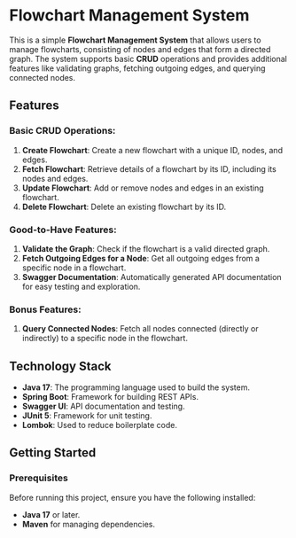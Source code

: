# Flowchart Management System

This is a simple **Flowchart Management System** that allows users to manage flowcharts, consisting of nodes and edges that form a directed graph. The system supports basic **CRUD** operations and provides additional features like validating graphs, fetching outgoing edges, and querying connected nodes.

## Features

### Basic CRUD Operations:
1. **Create Flowchart**: Create a new flowchart with a unique ID, nodes, and edges.
2. **Fetch Flowchart**: Retrieve details of a flowchart by its ID, including its nodes and edges.
3. **Update Flowchart**: Add or remove nodes and edges in an existing flowchart.
4. **Delete Flowchart**: Delete an existing flowchart by its ID.

### Good-to-Have Features:
1. **Validate the Graph**: Check if the flowchart is a valid directed graph.
2. **Fetch Outgoing Edges for a Node**: Get all outgoing edges from a specific node in a flowchart.
3. **Swagger Documentation**: Automatically generated API documentation for easy testing and exploration.

### Bonus Features:
1. **Query Connected Nodes**: Fetch all nodes connected (directly or indirectly) to a specific node in the flowchart.

## Technology Stack

- **Java 17**: The programming language used to build the system.
- **Spring Boot**: Framework for building REST APIs.
- **Swagger UI**: API documentation and testing.
- **JUnit 5**: Framework for unit testing.
- **Lombok**: Used to reduce boilerplate code.

## Getting Started

### Prerequisites

Before running this project, ensure you have the following installed:

- **Java 17** or later.
- **Maven** for managing dependencies.